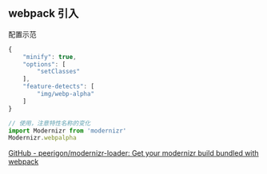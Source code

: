 ## webpack 引入
配置示范
```js
{
	"minify": true,
	"options": [
		"setClasses"
	],
	"feature-detects": [
		"img/webp-alpha"
	]
}

// 使用，注意特性名称的变化
import Modernizr from 'modernizr'
Modernizr.webpalpha
```
[GitHub - peerigon/modernizr-loader: Get your modernizr build bundled with webpack](https://github.com/peerigon/modernizr-loader)
